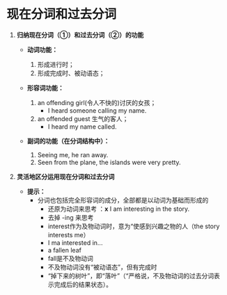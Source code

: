 # 现在分词和过去分词

1. **归纳现在分词（①）和过去分词（②）的功能**

    - **动词功能：**
        1. 形成进行时；
        1. 形成完成时、被动语态；

    - **形容词功能：**
        1. an offending girl(令人不快的)讨厌的女孩；
            - I heard someone calling my name.
        1. an offended guest 生气的客人；
            - I heard my name called.
    - **副词的功能（在分词结构中）：**
        1. Seeing me, he ran away.
        1. Seen from the plane, the islands were very pretty.

1. **灵活地区分运用现在分词和过去分词**
    - **提示：**
        - 分词也包括完全形容词的成分，全部都是以动词为基础而形成的
            - 还原为动词来思考 ：**x** I am interesting in the story.
            - 去掉 -ing 来思考
            - interest作为及物动词时，意为“使感到兴趣之物的人（the story interests me）
            - I ma interested in...
            - a fallen leaf
            - fall是不及物动词
            - 不及物动词没有“被动语态”，但有完成时
            - “掉下来的树叶”，即“落叶”（“严格说，不及物动词的过去分词表示完成后的结果状态）。